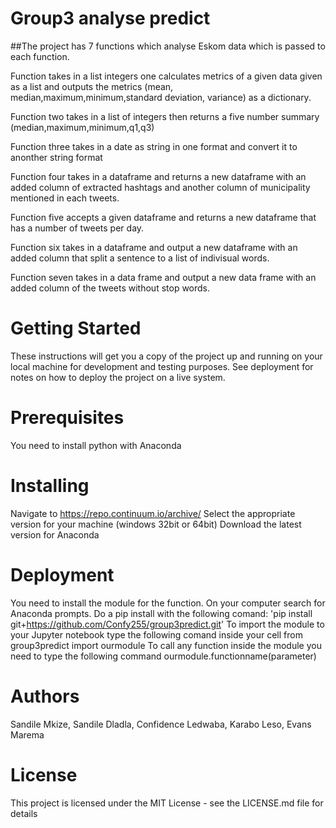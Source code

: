 # Group3 analyse predict
##The project has 7 functions which analyse Eskom data which is passed to each function.

Function takes in a list integers one calculates metrics of a given data given as a list and outputs the metrics (mean, median,maximum,minimum,standard deviation, variance) as a dictionary.

Function two takes in a list of integers then returns a five number summary (median,maximum,minimum,q1,q3)

Function three takes in a date as string in one format and convert it to anonther string format

Function four takes in a dataframe and returns a new dataframe with an added column of extracted hashtags and another column of municipality mentioned in each tweets.

Function five accepts a given dataframe and returns a new dataframe that has a number of tweets per day.

Function six takes in a dataframe and output a new dataframe with an added column that split a sentence to a list of indivisual words.

Function seven takes in a data frame and output a new data frame with an added column of the tweets without stop words.


# Getting Started
These instructions will get you a copy of the project up and running on your local machine for development and testing purposes. See deployment for notes on how to deploy the project on a live system.

# Prerequisites
You need to install python with Anaconda

# Installing
Navigate to https://repo.continuum.io/archive/
Select the appropriate version for your machine (windows 32bit or 64bit)
Download the latest version for Anaconda

# Deployment
You need to install the module for the function.
On your computer search for Anaconda prompts.
Do a pip install with the following comand: 'pip install git+https://github.com/Confy255/group3predict.git' 
To import the module to your Jupyter notebook type the following comand inside your cell
from group3predict import ourmodule
To call any function inside the module you need to type the following command
ourmodule.functionname(parameter)

# Authors
Sandile Mkize,
Sandile Dladla,
Confidence Ledwaba,
Karabo Leso,
Evans Marema

# License
This project is licensed under the MIT License - see the LICENSE.md file for details